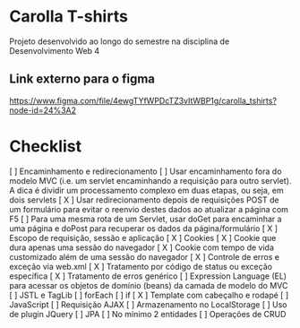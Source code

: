 # Carolla T-shirts

Projeto desenvolvido ao longo do semestre na disciplina de Desenvolvimento Web 4

## Link externo para o figma

https://www.figma.com/file/4ewgTYfWPDcTZ3vItWBP1g/carolla_tshirts?node-id=24%3A2

# Checklist

[ ] Encaminhamento e redirecionamento
 [ ] Usar encaminhamento fora do modelo MVC (i.e. um servlet encaminhando a requisição para outro servlet). A dica é dividir um processamento complexo em duas etapas, ou seja, em dois servlets
 [ X ] Usar redirecionamento depois de requisições POST de um formulário para evitar o reenvio destes dados ao atualizar a página com F5
 [ ] Para uma mesma rota de um Servlet, usar doGet para encaminhar a uma página e doPost para recuperar os dados da página/formulário
[ X ] Escopo de requisição, sessão e aplicação
[ X ] Cookies
 [ X ] Cookie que dura apenas uma sessão do navegador
 [ X ] Cookie com tempo de vida customizado além de uma sessão do navegador
[ X ] Controle de erros e exceção via web.xml
 [ X ] Tratamento por código de status ou exceção específica
 [ X ] Tratamento de erros genérico
[ ] Expression Language (EL) para acessar os objetos de domínio (beans) da camada de modelo do MVC
[ ] JSTL e TagLib
 [ ] forEach
 [ ] if
 [ X ] Template com cabeçalho e rodapé
[ ] JavaScript
 [ ] Requisição AJAX
 [ ] Armazenamento no LocalStorage
 [ ] Uso de plugin JQuery
[ ] JPA
 [ ] No mínimo 2 entidades
 [ ] Operações de CRUD